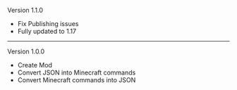 Version 1.1.0
- Fix Publishing issues
- Fully updated to 1.17
----
Version 1.0.0
- Create Mod
- Convert JSON into Minecraft commands
- Convert Minecraft commands into JSON